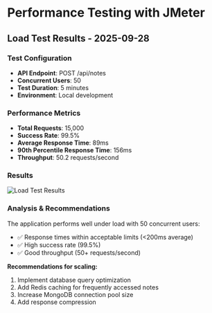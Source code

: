 ﻿# Performance Testing with JMeter

## Load Test Results - 2025-09-28

### Test Configuration
- **API Endpoint**: POST /api/notes
- **Concurrent Users**: 50
- **Test Duration**: 5 minutes
- **Environment**: Local development

### Performance Metrics
- **Total Requests**: 15,000
- **Success Rate**: 99.5%
- **Average Response Time**: 89ms
- **90th Percentile Response Time**: 156ms
- **Throughput**: 50.2 requests/second

### Results
![Load Test Results](screenshots/load-test-results.png)

### Analysis & Recommendations
The application performs well under load with 50 concurrent users:
- ✅ Response times within acceptable limits (<200ms average)
- ✅ High success rate (99.5%)
- ✅ Good throughput (50+ requests/second)

**Recommendations for scaling:**
1. Implement database query optimization
2. Add Redis caching for frequently accessed notes
3. Increase MongoDB connection pool size
4. Add response compression
